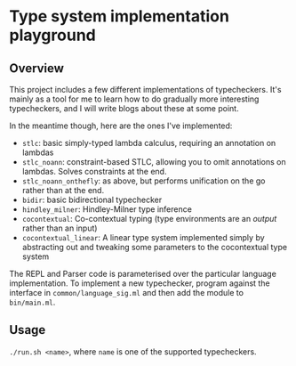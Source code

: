 # Type system implementation playground

## Overview

This project includes a few different implementations of typecheckers. It's
mainly as a tool for me to learn how to do gradually more interesting
typecheckers, and I will write blogs about these at some point.

In the meantime though, here are the ones I've implemented:

  * `stlc`: basic simply-typed lambda calculus, requiring an annotation on
      lambdas
  * `stlc_noann`: constraint-based STLC, allowing you to omit annotations on
      lambdas. Solves constraints at the end.
  * `stlc_noann_onthefly`: as above, but performs unification on the go rather
      than at the end.
  * `bidir`: basic bidirectional typechecker
  * `hindley_milner`: Hindley-Milner type inference
  * `cocontextual`: Co-contextual typing (type environments are an *output*
      rather than an input)
  * `cocontextual_linear`: A linear type system implemented simply by abstracting out and tweaking some parameters to the cocontextual type system

The REPL and Parser code is parameterised over the particular language
implementation. To implement a new typechecker, program against the interface in
`common/language_sig.ml` and then add the module to `bin/main.ml`.

## Usage
`./run.sh <name>`, where `name` is one of the supported typecheckers.
